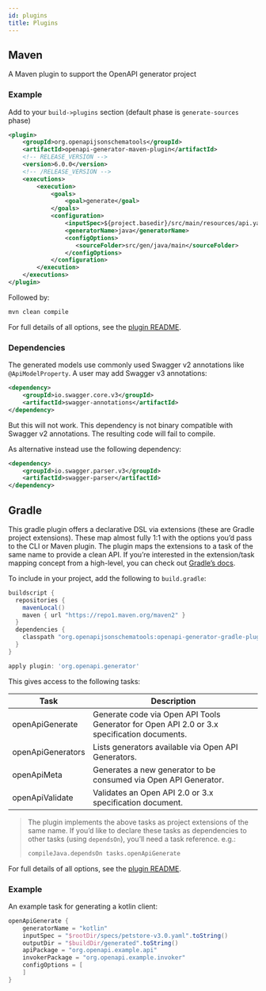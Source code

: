 ```yaml
---
id: plugins
title: Plugins
---
```


## Maven

A Maven plugin to support the OpenAPI generator project

### Example

Add to your `build->plugins` section (default phase is `generate-sources` phase)

```xml
<plugin>
    <groupId>org.openapijsonschematools</groupId>
    <artifactId>openapi-generator-maven-plugin</artifactId>
    <!-- RELEASE_VERSION -->
    <version>6.0.0</version>
    <!-- /RELEASE_VERSION -->
    <executions>
        <execution>
            <goals>
                <goal>generate</goal>
            </goals>
            <configuration>
                <inputSpec>${project.basedir}/src/main/resources/api.yaml</inputSpec>
                <generatorName>java</generatorName>
                <configOptions>
                   <sourceFolder>src/gen/java/main</sourceFolder>
                </configOptions>
            </configuration>
        </execution>
    </executions>
</plugin>
```

Followed by:

```bash
mvn clean compile
```

For full details of all options, see the [plugin README](https://github.com/OpenAPITools/openapi-generator/tree/master/modules/openapi-generator-maven-plugin).

### Dependencies

The generated models use commonly used Swagger v2 annotations like `@ApiModelProperty`. A user may add Swagger v3 annotations:

```xml
<dependency>
    <groupId>io.swagger.core.v3</groupId>
    <artifactId>swagger-annotations</artifactId>
</dependency>
```

But this will not work. This dependency is not binary compatible with Swagger v2 annotations. The resulting code will fail to compile.

As alternative instead use the following dependency:

```xml
<dependency>
    <groupId>io.swagger.parser.v3</groupId>
    <artifactId>swagger-parser</artifactId>
</dependency>
```

## Gradle

This gradle plugin offers a declarative DSL via extensions (these are Gradle project extensions). These map almost fully 1:1 with the options you’d pass to the CLI or Maven plugin. The plugin maps the extensions to a task of the same name to provide a clean API. If you’re interested in the extension/task mapping concept from a high-level, you can check out [Gradle’s docs](https://docs.gradle.org/current/userguide/custom_plugins.html#sec:mapping_extension_properties_to_task_properties).

To include in your project, add the following to `build.gradle`:

```groovy
buildscript {
  repositories {
    mavenLocal()
    maven { url "https://repo1.maven.org/maven2" }
  }
  dependencies {
    classpath "org.openapijsonschematools:openapi-generator-gradle-plugin:5.0.0"
  }
}

apply plugin: 'org.openapi.generator'
```

This gives access to the following tasks:

| Task | Description |
| ---- | ----------- |
| openApiGenerate | Generate code via Open API Tools Generator for Open API 2.0 or 3.x specification documents. |
| openApiGenerators | Lists generators available via Open API Generators. |
| openApiMeta  | Generates a new generator to be consumed via Open API Generator. | 
| openApiValidate  | Validates an Open API 2.0 or 3.x specification document. |

> The plugin implements the above tasks as project extensions of the same name. If you’d like to declare these tasks as dependencies to other tasks (using `dependsOn`), you’ll need a task reference. e.g.:
> ```groovy
> compileJava.dependsOn tasks.openApiGenerate
> ```

For full details of all options, see the [plugin README](https://github.com/OpenAPITools/openapi-generator/tree/master/modules/openapi-generator-gradle-plugin).

### Example

An example task for generating a kotlin client:

```groovy
openApiGenerate {
    generatorName = "kotlin"
    inputSpec = "$rootDir/specs/petstore-v3.0.yaml".toString()
    outputDir = "$buildDir/generated".toString()
    apiPackage = "org.openapi.example.api"
    invokerPackage = "org.openapi.example.invoker"
    configOptions = [
    ]
}
```
